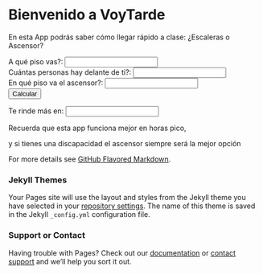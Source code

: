 <!doctype html>
<html>
<head>
<meta charset="utf-8">
<meta name="viewport" content="width=device-width, initial-scale=1, shrink-to-fit=no">
<meta property="og:title" content="Prueba">
<link rel="stylesheet" href="https://stackpath.bootstrapcdn.com/bootstrap/4.3.1/css/bootstrap.min.css" integrity="sha384-ggOyR0iXCbMQv3Xipma34MD+dH/1fQ784/j6cY/iJTQUOhcWr7x9JvoRxT2MZw1T" crossorigin="anonymous">

</head>
<body>

<div id="root" class="jumbotron">
<h1>Bienvenido a VoyTarde</h1>
<p>En esta App podrás saber cómo llegar rápido a clase: ¿Escaleras o Ascensor?</p>
</div>

<form>
A qué piso vas?: <input type="text" name="Destino" value=""><br>
Cuántas personas hay delante de ti?: <input type="text" name="Posicion" value=""><br>
En qué piso va el ascensor?: <input type="text" name="Ascensor" value=""><br>
<input type="button" value="Calcular" onclick="calcSum()">
</form>

Te rinde más en: <input type="text" name="res"><br>
<script>
    function calcSum() {
        let Dest = document.getElementsByName("Destino")[0].value;
        let Fila = document.getElementsByName("Posicion")[0].value;
				let Asc = document.getElementsByName("Ascensor")[0].value;
        var rta
        if (Number(Dest)<3) {
          rta = "Escalera";
        } else if (Number(Dest)==4) {
            if(Number(Fila)<3){
              rta = "Ascensor"
            } else{
              rta = "Escalera"
            }
        } else if (Number(Dest)==5){
            if(Number(Fila)<12){
              rta = "Ascensor"
            }else if (Number(Asc)<5){
              rta = "Escaleras"
            } else{
              rta = "Ascensor"
            }

        }else if(Number(Dest)==6){
            if(Number(Fila)>14 && Number(Asc)<4){
              rta = "Escaleras"
            }else{
              rta="Ascensor"
            }
        }else {
          rta= "Chequea tus datos";
        }

        //let rta = Number(num1) + Number(num2);
        //let rta = 8
        document.getElementsByName("res")[0].value = rta;
    }
</script>

<div id="root" class="jumbotron">
  <p>Recuerda que esta app funciona mejor en horas pico,</p>
  <p> y si tienes una discapacidad el ascensor siempre será la mejor opción </p>
</div>

</body>
</html>


For more details see [GitHub Flavored Markdown](https://guides.github.com/features/mastering-markdown/).

### Jekyll Themes

Your Pages site will use the layout and styles from the Jekyll theme you have selected in your [repository settings](https://github.com/juanestr01/VoyTarde/settings). The name of this theme is saved in the Jekyll `_config.yml` configuration file.

### Support or Contact

Having trouble with Pages? Check out our [documentation](https://help.github.com/categories/github-pages-basics/) or [contact support](https://github.com/contact) and we’ll help you sort it out.
